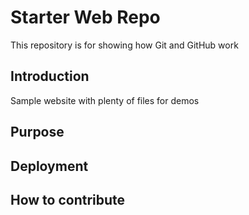 # Starter Web Repo

This repository is for showing how Git and GitHub work

## Introduction 

Sample website with plenty of files for demos

## Purpose

## Deployment

## How to contribute
